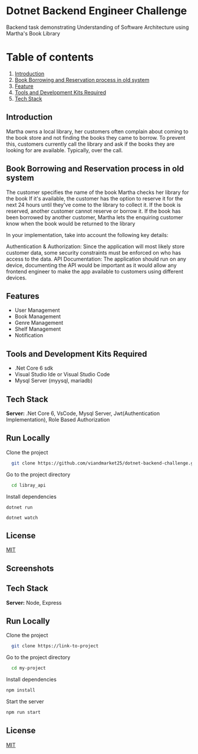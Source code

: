# Dotnet Backend Engineer Challenge

Backend task demonstrating Understanding of Software Architecture using Martha's Book Library

# Table of contents

1. [Introduction](#introduction)
2. [Book Borrowing and Reservation process in old system](#paragraph1)
3. [Feature](#subparagraph1)
4. [Tools and Development Kits Required](#subparagraph1)
5. [Tech Stack](#paragraph2)

## Introduction

Martha owns a local library, her customers often complain about coming to the book store and not finding the books they came to borrow. To prevent this, customers currently call the library and ask if the books they are looking for are available. Typically, over the call.

## Book Borrowing and Reservation process in old system

The customer specifies the name of the book
Martha checks her library for the book
If it's available, the customer has the option to reserve it for the next 24 hours until they've come to the library to collect it.
If the book is reserved, another customer cannot reserve or borrow it.
If the book has been borrowed by another customer, Martha lets the enquiring customer know when the book would be returned to the library

In your implementation, take into account the following key details:

Authentication & Authorization: Since the application will most likely store customer data, some security constraints must be enforced on who has access to the data.
API Documentation: The application should run on any device, documenting the API would be important as it would allow any frontend engineer to make the app available to customers using different devices.

## Features

- User Management
- Book Management
- Genre Management
- Shelf Management
- Notification

## Tools and Development Kits Required

- .Net Core 6 sdk
- Visual Studio Ide or Visual Studio Code
- Mysql Server (myysql, mariadb)

## Tech Stack

**Server:** .Net Core 6, VsCode, Mysql Server, Jwt(Authentication Implementation), Role Based Authorization

## Run Locally

Clone the project

```bash
  git clone https://github.com/viandmarket25/dotnet-backend-challenge.git
```

Go to the project directory

```bash
  cd libray_api
```

Install dependencies

```run to test (starts server)
dotnet run
```

```run to develop  (starts server while listening for changes)
dotnet watch
```

## License

[MIT](https://choosealicense.com/licenses/mit/)

## Screenshots

## Tech Stack

**Server:** Node, Express

## Run Locally

Clone the project

```bash
  git clone https://link-to-project
```

Go to the project directory

```bash
  cd my-project
```

Install dependencies

```bash
npm install
```

Start the server

```bash
npm run start
```

## License

[MIT](https://choosealicense.com/licenses/mit/)
